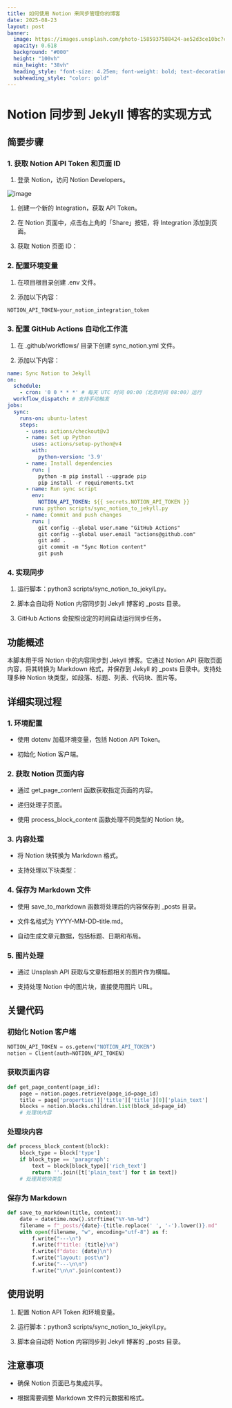 ```yaml
---
title: 如何使用 Notion 来同步管理你的博客
date: 2025-08-23
layout: post
banner:
  image: https://images.unsplash.com/photo-1585937588424-ae52d3ce10bc?crop=entropy&cs=tinysrgb&fit=max&fm=jpg&ixid=M3w2OTIwMzJ8MHwxfHJhbmRvbXx8fHx8fHx8fDE3NTU5NjYxOTN8&ixlib=rb-4.1.0&q=80&w=1080
  opacity: 0.618
  background: "#000"
  height: "100vh"
  min_height: "38vh"
  heading_style: "font-size: 4.25em; font-weight: bold; text-decoration: underline"
  subheading_style: "color: gold"
---
```


# Notion 同步到 Jekyll 博客的实现方式

## 简要步骤

### 1. 获取 Notion API Token 和页面 ID

1. 登录 Notion，访问 Notion Developers。

![image](https://prod-files-secure.s3.us-west-2.amazonaws.com/a7a0cc5a-89b9-4cda-8686-1fba0ca52f40/d19c1afe-dea5-4312-9333-786b0ba83054/image.png?X-Amz-Algorithm=AWS4-HMAC-SHA256&X-Amz-Content-Sha256=UNSIGNED-PAYLOAD&X-Amz-Credential=ASIAZI2LB466YTJRTGWR%2F20250823%2Fus-west-2%2Fs3%2Faws4_request&X-Amz-Date=20250823T162313Z&X-Amz-Expires=3600&X-Amz-Security-Token=IQoJb3JpZ2luX2VjENP%2F%2F%2F%2F%2F%2F%2F%2F%2F%2FwEaCXVzLXdlc3QtMiJGMEQCICklxI1C5BNjUnzd%2BJ%2BGpC%2FcXYqlLtlOwh1xcvBCpvqBAiBC9IMpB3y8n8H94Q%2B9cb3PsSsXT8UGKEkvfPY2Gkgf0Sr%2FAwgsEAAaDDYzNzQyMzE4MzgwNSIMrsY8R52KvF%2BkzcvpKtwDd9ClUGQqs5Gcjd9Wjck6yJ6%2Fm9hMPfbS3vuwfDwYmMs%2BM4QebEi%2BNoIxjlTmEQ9gtDoQiqWskuxozZGez5u9%2FJC9DG8I5zHaLwl11UjXXOv9dwJtrpUekfsksdJdOAnH3s8%2FWZ6nvEjKKv%2BRyN6O4gGbPmgD4iu9N%2BmU%2F57sZ%2BaNh2az%2BE%2FiDtjMApfXaFE%2F9oPpVcAilj2nCEewJ6vbrVeJpPPhDqi1h33M7mna5XaY6sfIrJlk1TsfPj6TgeNLQYhmgB7xON9uqnIuCmtNZVRFXq3pLouuMw8m6UkqIvmLTGNU0FV5Q8PgCjenCNtZ23LQACRGdiXrr4YSYZ%2BeFFfmFKle49FgJ81eVW0lNjAdaryxX17FL7XDhuDwNXZ52UOf6hQqYo%2FB6OfoNZUXKNjKKD8cG5IcyOutyWRKf1Wrlo2zBHB9KOzUdr0SuU0pN9Q4wakqBYRslrWwsnN%2B%2FiYx1Rq2uRob3KNR5g%2Fm%2FhAm8TQfKkhFPdWaigN%2BNeu9xDPbHNebuDj7%2FFfVIRRMmZO3bEZrVDHl4YrRg5rrcHkYbCxeBCBzcg20%2Fo9QsLhjHQuy5lLyRTkc%2Ba2fddkq5kEx3iWgQh5tBPVlfecoDe9fogIuZ51DmUiBTJYwtbqmxQY6pgHTTXEMWuwgZWIzgaBtchgrHDCJI6uaS74gMv9XFU6oc3n3vRzjEklsGdeLpHSkOSUrQ4fDrUGjSuTjGdi6sRhmfRoCYvsFzW%2Fxa%2F4gBGZvIM%2FHoCCOusxeDQtR%2FjYHRh72scs54glsHcdBCLnPLn1KY4yE6TsTDH8huCl7uF947N5N3wHG%2BkISi0I9Y%2BWRw%2B9xV0ZuMAaZt3CEN%2FzSF5j3Pno6bl0B&X-Amz-Signature=83dbef78d761485c36540907248fa619b78d6ce057fc5440dd5b6b65fa16048c&X-Amz-SignedHeaders=host&x-amz-checksum-mode=ENABLED&x-id=GetObject)

1. 创建一个新的 Integration，获取 API Token。

1. 在 Notion 页面中，点击右上角的「Share」按钮，将 Integration 添加到页面。

1. 获取 Notion 页面 ID：


### 2. 配置环境变量

1. 在项目根目录创建 .env 文件。

1. 添加以下内容：

```javascript
NOTION_API_TOKEN=your_notion_integration_token
```

### 3. 配置 GitHub Actions 自动化工作流

1. 在 .github/workflows/ 目录下创建 sync_notion.yml 文件。

1. 添加以下内容：

```yaml
name: Sync Notion to Jekyll
on:
  schedule:
    - cron: '0 0 * * *' # 每天 UTC 时间 00:00（北京时间 08:00）运行
  workflow_dispatch: # 支持手动触发
jobs:
  sync:
    runs-on: ubuntu-latest
    steps:
      - uses: actions/checkout@v3
      - name: Set up Python
        uses: actions/setup-python@v4
        with:
          python-version: '3.9'
      - name: Install dependencies
        run: |
          python -m pip install --upgrade pip
          pip install -r requirements.txt
      - name: Run sync script
        env:
          NOTION_API_TOKEN: ${{ secrets.NOTION_API_TOKEN }}
        run: python scripts/sync_notion_to_jekyll.py
      - name: Commit and push changes
        run: |
          git config --global user.name "GitHub Actions"
          git config --global user.email "actions@github.com"
          git add .
          git commit -m "Sync Notion content"
          git push
```

### 4. 实现同步

1. 运行脚本：python3 scripts/sync_notion_to_jekyll.py。

1. 脚本会自动将 Notion 内容同步到 Jekyll 博客的 _posts 目录。

1. GitHub Actions 会按照设定的时间自动运行同步任务。

## 功能概述

本脚本用于将 Notion 中的内容同步到 Jekyll 博客。它通过 Notion API 获取页面内容，将其转换为 Markdown 格式，并保存到 Jekyll 的 _posts 目录中。支持处理多种 Notion 块类型，如段落、标题、列表、代码块、图片等。

## 详细实现过程

### 1. 环境配置

- 使用 dotenv 加载环境变量，包括 Notion API Token。

- 初始化 Notion 客户端。

### 2. 获取 Notion 页面内容

- 通过 get_page_content 函数获取指定页面的内容。

- 递归处理子页面。

- 使用 process_block_content 函数处理不同类型的 Notion 块。

### 3. 内容处理

- 将 Notion 块转换为 Markdown 格式。

- 支持处理以下块类型：


### 4. 保存为 Markdown 文件

- 使用 save_to_markdown 函数将处理后的内容保存到 _posts 目录。

- 文件名格式为 YYYY-MM-DD-title.md。

- 自动生成文章元数据，包括标题、日期和布局。

### 5. 图片处理

- 通过 Unsplash API 获取与文章标题相关的图片作为横幅。

- 支持处理 Notion 中的图片块，直接使用图片 URL。

## 关键代码

### 初始化 Notion 客户端

```python
NOTION_API_TOKEN = os.getenv("NOTION_API_TOKEN")
notion = Client(auth=NOTION_API_TOKEN)
```

### 获取页面内容

```python
def get_page_content(page_id):
    page = notion.pages.retrieve(page_id=page_id)
    title = page['properties']['title']['title'][0]['plain_text']
    blocks = notion.blocks.children.list(block_id=page_id)
    # 处理块内容
```

### 处理块内容

```python
def process_block_content(block):
    block_type = block['type']
    if block_type == 'paragraph':
        text = block[block_type]['rich_text']
        return ''.join([t['plain_text'] for t in text])
    # 处理其他块类型
```

### 保存为 Markdown

```python
def save_to_markdown(title, content):
    date = datetime.now().strftime("%Y-%m-%d")
    filename = f"_posts/{date}-{title.replace(' ', '-').lower()}.md"
    with open(filename, "w", encoding="utf-8") as f:
        f.write("---\n")
        f.write(f"title: {title}\n")
        f.write(f"date: {date}\n")
        f.write("layout: post\n")
        f.write("---\n\n")
        f.write("\n\n".join(content))
```

## 使用说明

1. 配置 Notion API Token 和环境变量。

1. 运行脚本：python3 scripts/sync_notion_to_jekyll.py。

1. 脚本会自动将 Notion 内容同步到 Jekyll 博客的 _posts 目录。

## 注意事项

- 确保 Notion 页面已与集成共享。

- 根据需要调整 Markdown 文件的元数据和格式。